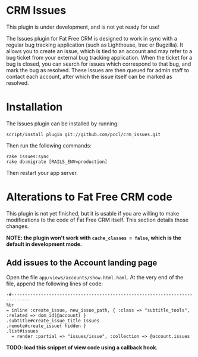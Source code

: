 CRM Issues
==========

This plugin is under development, and is not yet ready for use!

The Issues plugin for Fat Free CRM is designed to work in sync with
a regular bug tracking application (such as Lighthouse, trac or 
Bugzilla). It allows you to create an issue, which is tied to an
account and may refer to a bug ticket from your external bug 
tracking application. When the ticket for a bug is closed, you can
search for issues which correspond to that bug, and mark the bug as
resolved. These issues are then queued for admin staff to contact 
each account, after which the issue itself can be marked as resolved.

Installation
============

The Issues plugin can be installed by running:

    script/install plugin git://github.com/pccl/crm_issues.git

Then run the following commands:

    rake issues:sync
    rake db:migrate [RAILS_ENV=production]

Then restart your app server.


Alterations to Fat Free CRM code
================================

This plugin is not yet finished, but it is usable if you are willing to make modifications to the code of Fat Free CRM itself. This section details those changes.

**NOTE: the plugin won't work with `cache_classes = false`, which is the default in development mode.**


Add issues to the Account landing page
--------------------------------------

Open the file `app/views/accounts/show.html.haml`. At the very end of the file, append the following lines of code:

    -#-----------------------------------------------------------------------------
    %br
    = inline :create_issue, new_issue_path, { :class => "subtitle_tools", :related => dom_id(@account) }
    .subtitle#create_issue_title Issues
    .remote#create_issue{ hidden }
    .list#issues
      = render :partial => "issues/issue", :collection => @account.issues

**TODO: load this snippet of view code using a callback hook.**
